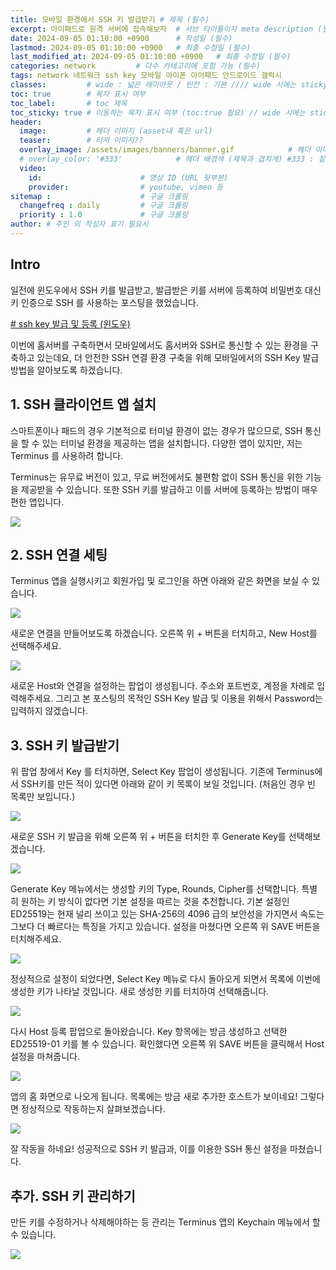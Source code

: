 ```yaml
---
title: 모바일 환경에서 SSH 키 발급받기 # 제목 (필수)
excerpt: 아이패드로 원격 서버에 접속해보자  # 서브 타이틀이자 meta description (필수)
date: 2024-09-05 01:10:00 +0900      # 작성일 (필수)
lastmod: 2024-09-05 01:10:00 +0900   # 최종 수정일 (필수)
last_modified_at: 2024-09-05 01:10:00 +0900   # 최종 수정일 (필수)
categories: network         # 다수 카테고리에 포함 가능 (필수)
tags: network 네트워크 ssh key 모바일 아이폰 아이패드 안드로이드 갤럭시                     # 태그 복수개 가능 (필수)
classes:         # wide : 넓은 레이아웃 / 빈칸 : 기본 //// wide 시에는 sticky toc 불가
toc: true        # 목차 표시 여부
toc_label:       # toc 제목
toc_sticky: true # 이동하는 목차 표시 여부 (toc:true 필요) // wide 시에는 sticky toc 불가
header: 
  image:         # 헤더 이미지 (asset내 혹은 url)
  teaser:        # 티저 이미지??
  overlay_image: /assets/images/banners/banner.gif            # 헤더 이미지 (제목과 겹치게)
  # overlay_color: '#333'            # 헤더 배경색 (제목과 겹치게) #333 : 짙은 회색 (필수)
  video:
    id:                      # 영상 ID (URL 뒷부분)
    provider:                # youtube, vimeo 등
sitemap :                    # 구글 크롤링
  changefreq : daily         # 구글 크롤링
  priority : 1.0             # 구글 크롤링
author: # 주인 외 작성자 표기 필요시
---
```

<!--postNo: 20240915_001-->


## Intro  

일전에 윈도우에서 SSH 키를 발급받고, 발급받은 키를 서버에 등록하여 비밀번호 대신 키 인증으로 SSH 를 사용하는 포스팅을 했었습니다.  

[# ssh key 발급 및 등록 (윈도우)](https://whdrns2013.github.io/network/20240214_002_ssh_key/)  

이번에 홈서버를 구축하면서 모바일에서도 홈서버와 SSH로 통신할 수 있는 환경을 구축하고 있는데요, 더 안전한 SSH 연결 환경 구축을 위해 모바일에서의 SSH Key 발급 방법을 알아보도록 하겠습니다.  


## 1. SSH 클라이언트 앱 설치  

스마트폰이나 패드의 경우 기본적으로 터미널 환경이 없는 경우가 많으므로, SSH 통신을 할 수 있는 터미널 환경을 제공하는 앱을 설치합니다. 다양한 앱이 있지만, 저는 Terminus 를 사용하려 합니다.  

Terminus는 유무료 버전이 있고, 무료 버전에서도 불편함 없이 SSH 통신을 위한 기능을 제공받을 수 있습니다. 또한 SSH 키를 발급하고 이를 서버에 등록하는 방법이 매우 편한 앱입니다.  

![](/assets/images/20240915_001_001.jpeg)  

## 2. SSH 연결 세팅  

Terminus 앱을 실행시키고 회원가입 및 로그인을 하면 아래와 같은 화면을 보실 수 있습니다.  

![](/assets/images/20240915_001_002.jpeg)  

새로운 연결을 만들어보도록 하겠습니다. 오른쪽 위 + 버튼을 터치하고, New Host를 선택해주세요.  

![](/assets/images/20240915_001_003.jpeg)  

새로운 Host와 연결을 설정하는 팝업이 생성됩니다. 주소와 포트번호, 계정을 차례로 입력해주세요. 그리고 본 포스팅의 목적인 SSH Key 발급 및 이용을 위해서 Password는 입력하지 않겠습니다.  


## 3. SSH 키 발급받기  

위 팝업 창에서 Key 를 터치하면, Select Key 팝업이 생성됩니다. 기존에 Terminus에서 SSH키를 만든 적이 있다면 아래와 같이 키 목록이 보일 것입니다. (처음인 경우 빈 목록만 보입니다.)  

![](/assets/images/20240915_001_004.jpeg)  

새로운 SSH 키 발급을 위해 오른쪽 위 + 버튼을 터치한 후 Generate Key를 선택해보겠습니다.  

![](/assets/images/20240915_001_005.jpeg)  

Generate Key 메뉴에서는 생성할 키의 Type, Rounds, Cipher를 선택합니다. 특별히 원하는 키 방식이 없다면 기본 설정을 따르는 것을 추천합니다. 기본 설정인 ED25519는 현재 널리 쓰이고 있는 SHA-256의 4096 급의 보안성을 가지면서 속도는 그보다 더 빠르다는 특징을 가지고 있습니다. 설정을 마쳤다면 오른쪽 위 SAVE 버튼을 터치해주세요.  

![](/assets/images/20240915_001_009.jpeg)  

정상적으로 설정이 되었다면, Select Key 메뉴로 다시 돌아오게 되면서 목록에 이번에 생성한 키가 나타날 것입니다. 새로 생성한 키를 터치하여 선택해줍니다.  

![](/assets/images/20240915_001_006.jpeg)  

다시 Host 등록 팝업으로 돌아왔습니다. Key 항목에는 방금 생성하고 선택한 ED25519-01 키를 볼 수 있습니다. 확인했다면 오른쪽 위 SAVE 버튼을 클릭해서 Host 설정을 마쳐줍니다.  

![](/assets/images/20240915_001_008.jpeg)  

앱의 홈 화면으로 나오게 됩니다. 목록에는 방금 새로 추가한 호스트가 보이네요! 그렇다면 정상적으로 작동하는지 살펴보겠습니다.  

![](/assets/images/20240915_001_010.jpeg)  

잘 작동을 하네요! 성공적으로 SSH 키 발급과, 이를 이용한 SSH 통신 설정을 마쳤습니다.


## 추가. SSH 키 관리하기  

만든 키를 수정하거나 삭제해야하는 등 관리는 Terminus 앱의 Keychain 메뉴에서 할 수 있습니다.  

![](/assets/images/20240915_001_007.jpeg)  
